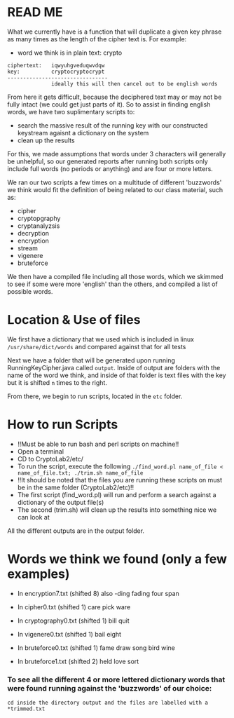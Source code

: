 # READ ME

What we currently have is a function that will duplicate a given key phrase as many times as the length of the cipher text is. For  example:

* word we think is in plain text: crypto  
```
ciphertext:   iqwyuhgveduqwvdqw
key:          cryptocryptocrypt
--------------------------------
              ideally this will then cancel out to be english words
```
From here it gets difficult, because the deciphered text may or may not be fully intact (we could get just parts of it). So to assist in finding english words, we have two suplimentary scripts to:
* search the massive result of the running key with our constructed keystream agaisnt a dictionary on the system
* clean up the results 

For this, we made assumptions that words under 3 characters will generally be unhelpful, so our generated reports after running both scripts only include full words (no periods or anything) and are four or more letters.

We ran our two scripts a few times on a multitude of different 'buzzwords' we think would fit the definition of being related to our class material, such as:
 * cipher
 * cryptopgraphy
 * cryptanalyzsis
 * decryption
 * encryption
 * stream
 * vigenere
 * bruteforce
 
We then have a compiled file including all those words, which we skimmed to see if some were more 'english' than the others, and compiled a list of possible words.

# Location & Use of files
We first have a dictionary that we used which is included in linux ```/usr/share/dict/words``` and compared against that for all tests

Next we have a folder that will be generated upon running RunningKeyCipher.java called `output`. Inside of output are folders with the name of the word we think, and inside of that folder is text files with the key but it is shifted `n` times to the right.

From there, we begin to run scripts, located in the `etc` folder.

# How to run Scripts
* !!Must be able to run bash and perl scripts on machine!!
* Open a terminal
* CD to CryptoLab2/etc/
* To run the script, execute the following
```./find_word.pl name_of_file < name_of_file.txt; ./trim.sh name_of_file``` 
* !!It should be noted that the files you are running these scripts on must be in the same folder (CryptoLab2/etc)!!
* The first script (find_word.pl) will run and perform a search against a dictionary of the output file(s)
* The second (trim.sh) will clean up the results into something nice we can look at

All the different outputs are in the output folder.

# Words we think we found (only a few examples) 
* In encryption7.txt (shifted 8)
also
-ding
fading
four
span

* In cipher0.txt (shifted 1)
care
pick
ware

* In cryptography0.txt (shifted 1)
bill
quit

* In vigenere0.txt (shifted 1)
bail
eight

* In bruteforce0.txt (shifted 1)
fame
draw
song 
bird 
wine

* In bruteforce1.txt (shifted 2)
held 
love 
sort

### To see all the different 4 or more lettered dictionary words that were found running against the 'buzzwords' of our choice: 
``` cd inside the directory output and the files are labelled with a *trimmed.txt ```




